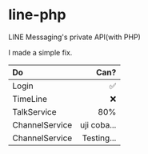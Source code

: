 # line-php
LINE Messaging's private API(with PHP)


I made a simple fix.

| Do | Can? |
|:---|---:|
|Login |✅ |
|TimeLine |❌ |
|TalkService |80% |
|ChannelService |uji coba... |
|ChannelService |Testing... |
